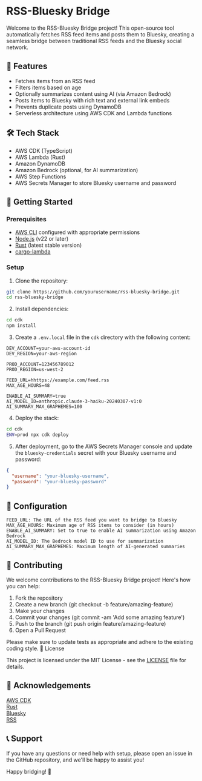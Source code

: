 # RSS-Bluesky Bridge

Welcome to the RSS-Bluesky Bridge project! This open-source tool automatically fetches RSS feed items and posts them to Bluesky, creating a seamless bridge between traditional RSS feeds and the Bluesky social network.

## 🌟 Features

- Fetches items from an RSS feed
- Filters items based on age
- Optionally summarizes content using AI (via Amazon Bedrock)
- Posts items to Bluesky with rich text and external link embeds
- Prevents duplicate posts using DynamoDB
- Serverless architecture using AWS CDK and Lambda functions

## 🛠 Tech Stack

- AWS CDK (TypeScript)
- AWS Lambda (Rust)
- Amazon DynamoDB
- Amazon Bedrock (optional, for AI summarization)
- AWS Step Functions
- AWS Secrets Manager to store Bluesky username and password

## 🚀 Getting Started

### Prerequisites

- [AWS CLI](https://aws.amazon.com/cli/) configured with appropriate permissions
- [Node.js](https://nodejs.org/) (v22 or later)
- [Rust](https://www.rust-lang.org/tools/install) (latest stable version)
- [cargo-lambda](https://github.com/cargo-lambda/cargo-lambda)

### Setup

1. Clone the repository:

    
```bash
git clone https://github.com/yourusername/rss-bluesky-bridge.git
cd rss-bluesky-bridge
```
    

2. Install dependencies:

    
```bash
cd cdk
npm install
```
    

3. Create a `.env.local` file in the `cdk` directory with the following content:
    
```
DEV_ACCOUNT=your-aws-account-id
DEV_REGION=your-aws-region

PROD_ACCOUNT=123456789012
PROD_REGION=us-west-2

FEED_URL=hhttps://example.com/feed.rss
MAX_AGE_HOURS=48

ENABLE_AI_SUMMARY=true
AI_MODEL_ID=anthropic.claude-3-haiku-20240307-v1:0
AI_SUMMARY_MAX_GRAPHEMES=100
```
    

4. Deploy the stack:

```bash    
cd cdk
ENV=prod npx cdk deploy
```
    

5. After deployment, go to the AWS Secrets Manager console and update the `bluesky-credentials` secret with your Bluesky username and password:
```json
{
  "username": "your-bluesky-username",
  "password": "your-bluesky-password"
}
```

## 🔧 Configuration

    FEED_URL: The URL of the RSS feed you want to bridge to Bluesky
    MAX_AGE_HOURS: Maximum age of RSS items to consider (in hours)
    ENABLE_AI_SUMMARY: Set to true to enable AI summarization using Amazon Bedrock
    AI_MODEL_ID: The Bedrock model ID to use for summarization
    AI_SUMMARY_MAX_GRAPHEMES: Maximum length of AI-generated summaries

## 🤝 Contributing

We welcome contributions to the RSS-Bluesky Bridge project! Here's how you can help:

1. Fork the repository
1. Create a new branch (git checkout -b feature/amazing-feature)
1. Make your changes
1. Commit your changes (git commit -am 'Add some amazing feature')
1. Push to the branch (git push origin feature/amazing-feature)
1. Open a Pull Request

Please make sure to update tests as appropriate and adhere to the existing coding style.
📜 License

This project is licensed under the MIT License - see the [LICENSE](https://console.harmony.a2z.com/LICENSE) file for details.
## 🙏 Acknowledgements

[AWS CDK](https://aws.amazon.com/cdk/)  
[Rust](https://www.rust-lang.org/)  
[Bluesky](https://bsky.app/)  
[RSS](https://en.wikipedia.org/wiki/RSS)  

## 📞 Support

If you have any questions or need help with setup, please open an issue in the GitHub repository, and we'll be happy to assist you!

Happy bridging! 🌉